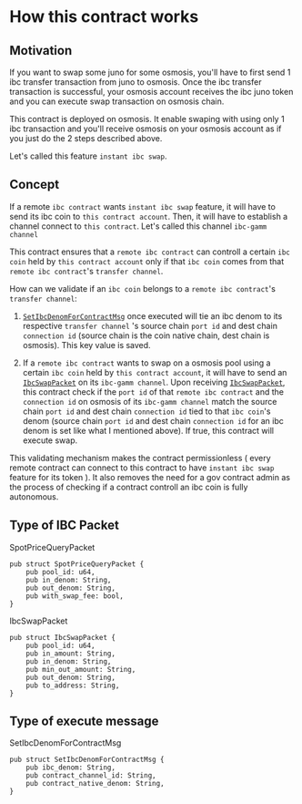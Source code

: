 # How this contract works

## Motivation
If you want to swap some juno for some osmosis, you'll have to first send 1 ibc transfer transaction from juno to osmosis. Once the ibc transfer transaction is successful, your osmosis account receives the ibc juno token and you can execute swap transaction on osmosis chain.

This contract is deployed on osmosis. It enable swaping with using only 1 ibc transaction and you'll receive osmosis on your osmosis account as if you just do the 2 steps described above.

Let's called this feature `instant ibc swap`.

## Concept

If a remote `ibc contract` wants `instant ibc swap` feature, it will have to send its ibc coin to `this contract account`. Then, it will have to establish a channel connect to `this contract`. Let's called this channel `ibc-gamm channel`

This contract ensures that a `remote ibc contract` can controll a certain `ibc coin` held by `this contract account` only if that `ibc coin` comes from that `remote ibc contract`'s `transfer channel`.

How can we validate if an `ibc coin` belongs to a `remote ibc contract`'s `transfer channel`:

1. [`SetIbcDenomForContractMsg`](https://github.com/notional-labs/gamm-bounty/blob/af61c1d62afcf045a167360c093320a79080696c/contracts/ibc-gamm-osmosis/src/msg.rs#L22) once executed will tie an ibc denom to its respective `transfer channel` 's source chain `port id` and dest chain `connection id` (source chain is the coin native chain, dest chain is osmosis). This key value is saved.

2. If a `remote ibc contract` wants to swap on a osmosis pool using a certain `ibc coin` held by `this contract account`, it will have to send an [`IbcSwapPacket`](https://github.com/notional-labs/gamm-bounty/blob/af61c1d62afcf045a167360c093320a79080696c/contracts/ibc-gamm-osmosis/src/msg.rs#L42) on its `ibc-gamm channel`. Upon receiving [`IbcSwapPacket`](https://github.com/notional-labs/gamm-bounty/blob/af61c1d62afcf045a167360c093320a79080696c/contracts/ibc-gamm-osmosis/src/msg.rs#L42), this contract check if the `port id` of that `remote ibc contract` and the `connection id` on osmosis of its `ibc-gamm channel` match the source chain `port id` and dest chain `connection id` tied to that `ibc coin`'s denom (source chain `port id` and dest chain `connection id` for an ibc denom is set like what I mentioned above). If true, this contract will execute swap.

This validating mechanism makes the contract permissionless ( every remote contract can connect to this contract to have `instant ibc swap` feature for its token ). It also removes the need for a gov contract admin as the process of checking if a contract controll an ibc coin is fully autonomous.

## Type of IBC Packet
SpotPriceQueryPacket

```
pub struct SpotPriceQueryPacket {
    pub pool_id: u64,
    pub in_denom: String,
    pub out_denom: String,
    pub with_swap_fee: bool,
}
```

IbcSwapPacket

```
pub struct IbcSwapPacket {
    pub pool_id: u64,
    pub in_amount: String,
    pub in_denom: String, 
    pub min_out_amount: String,
    pub out_denom: String,
    pub to_address: String,
}
```

## Type of execute message

SetIbcDenomForContractMsg

```
pub struct SetIbcDenomForContractMsg {
    pub ibc_denom: String,    
    pub contract_channel_id: String,
    pub contract_native_denom: String,
}
```
